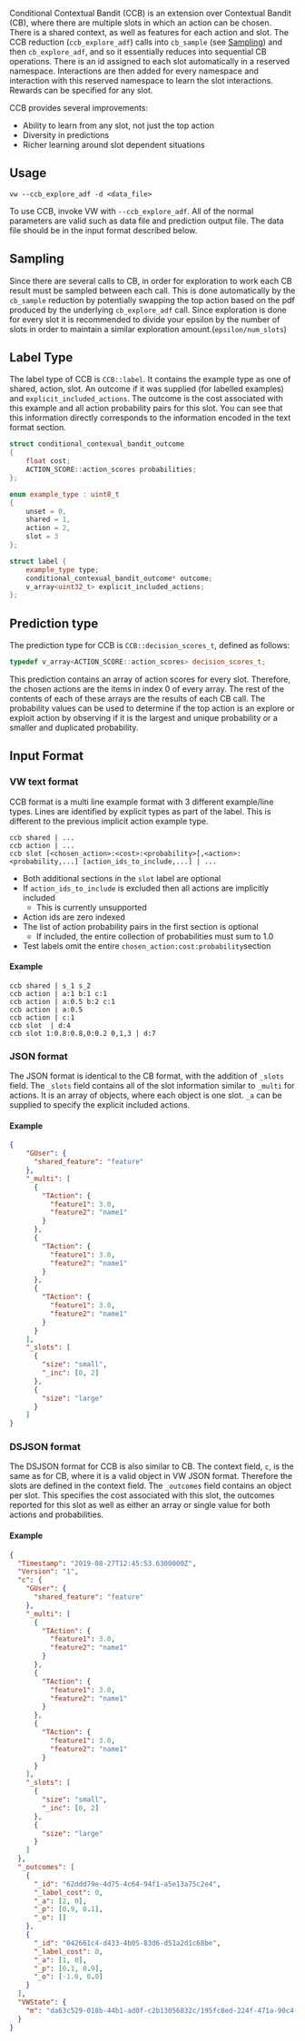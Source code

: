 Conditional Contextual Bandit (CCB) is an extension over Contextual Bandit (CB), where there are multiple slots in which an action can be chosen. There is a shared context, as well as features for each action and slot. The CCB reduction (`ccb_explore_adf`) calls into `cb_sample` (see [Sampling](https://github.com/VowpalWabbit/vowpal_wabbit/wiki/Conditional-Contextual-Bandit#sampling)) and then `cb_explore_adf`, and so it essentially reduces into sequential CB operations. There is an id assigned to each slot automatically in a reserved namespace. Interactions are then added for every namespace and interaction with this reserved namespace to learn the slot interactions. Rewards can be specified for any slot.

CCB provides several improvements:
- Ability to learn from any slot, not just the top action
- Diversity in predictions
- Richer learning around slot dependent situations

## Usage
```
vw --ccb_explore_adf -d <data_file>
```

To use CCB, invoke VW with `--ccb_explore_adf`. All of the normal parameters are valid such as data file and prediction output file. The data file should be in the input format described below.

## Sampling
Since there are several calls to CB, in order for exploration to work each CB result must be sampled between each call. This is done automatically by the `cb_sample` reduction by potentially swapping the top action based on the pdf produced by the underlying `cb_explore_adf` call. Since exploration is done for every slot it is recommended to divide your epsilon by the number of slots in order to maintain a similar exploration amount.(`epsilon/num_slots`)

## Label Type
The label type of CCB is `CCB::label`. It contains the example type as one of shared, action, slot. An outcome if it was supplied (for labelled examples) and `explicit_included_actions`. The outcome is the cost associated with this example and all action probability pairs for this slot. You can see that this information directly corresponds to the information encoded in the text format section.

```C++
struct conditional_contexual_bandit_outcome
{
    float cost;
    ACTION_SCORE::action_scores probabilities;
};

enum example_type : uint8_t
{
    unset = 0,
    shared = 1,
    action = 2,
    slot = 3
};

struct label {
    example_type type;
    conditional_contexual_bandit_outcome* outcome;
    v_array<uint32_t> explicit_included_actions;
};
```

## Prediction type
The prediction type for CCB is `CCB::decision_scores_t`, defined as follows:
```C++
typedef v_array<ACTION_SCORE::action_scores> decision_scores_t;
```

This prediction contains an array of action scores for every slot. Therefore, the chosen actions are the items in index 0 of every array. The rest of the contents of each of these arrays are the results of each CB call. The probability values can be used to determine if the top action is an explore or exploit action by observing if it is the largest and unique probability or a smaller and duplicated probability.

## Input Format
### VW text format
CCB format is a multi line example format with 3 different example/line types. Lines are identified by explicit types as part of the label. This is different to the previous implicit action example type.
```
ccb shared | ...
ccb action | ...
ccb slot [<chosen_action>:<cost>:<probability>[,<action>:<probability,...] [action_ids_to_include,...] | ...
```
- Both additional sections in the `slot` label are optional
- If `action_ids_to_include` is excluded then all actions are implicitly included
  - This is currently unsupported
- Action ids are zero indexed
- The list of action probability pairs in the first section is optional
  - If included, the entire collection of probabilities must sum to 1.0
- Test labels omit the entire `chosen_action:cost:probability`section

#### Example
```
ccb shared | s_1 s_2
ccb action | a:1 b:1 c:1
ccb action | a:0.5 b:2 c:1
ccb action | a:0.5 
ccb action | c:1
ccb slot  | d:4
ccb slot 1:0.8:0.8,0:0.2 0,1,3 | d:7
```
### JSON format
The JSON format is identical to the CB format, with the addition of `_slots` field. The `_slots` field contains all of the slot information similar to `_multi` for actions. It is an array of objects, where each object is one slot. `_a` can be supplied to specify the explicit included actions.

#### Example
```json
{
    "GUser": {
      "shared_feature": "feature"
    },
    "_multi": [
      {
        "TAction": {
          "feature1": 3.0,
          "feature2": "name1"
        }
      },
      {
        "TAction": {
          "feature1": 3.0,
          "feature2": "name1"
        }
      },
      {
        "TAction": {
          "feature1": 3.0,
          "feature2": "name1"
        }
      }
    ],
    "_slots": [
      {
        "size": "small",
        "_inc": [0, 2]
      },
      {
        "size": "large"
      }
    ]
}
```
### DSJSON format
The DSJSON format for CCB is also similar to CB. The context field, `c`, is the same as for CB, where it is a valid object in VW JSON format. Therefore the slots are defined in the context field. The `_outcomes` field contains an object per slot. This specifies the cost associated with this slot, the outcomes reported for this slot as well as either an array or single value for both actions and probabilities.
#### Example
```json
{
  "Timestamp": "2019-08-27T12:45:53.6300000Z",
  "Version": "1",
  "c": {
    "GUser": {
      "shared_feature": "feature"
    },
    "_multi": [
      {
        "TAction": {
          "feature1": 3.0,
          "feature2": "name1"
        }
      },
      {
        "TAction": {
          "feature1": 3.0,
          "feature2": "name1"
        }
      },
      {
        "TAction": {
          "feature1": 3.0,
          "feature2": "name1"
        }
      }
    ],
    "_slots": [
      {
        "size": "small",
        "_inc": [0, 2]
      },
      {
        "size": "large"
      }
    ]
  },
  "_outcomes": [
    {
      "_id": "62ddd79e-4d75-4c64-94f1-a5e13a75c2e4",
      "_label_cost": 0,
      "_a": [2, 0],
      "_p": [0.9, 0.1],
      "_o": []
    },
    {
      "_id": "042661c4-d433-4b05-83d6-d51a2d1c68be",
      "_label_cost": 0,
      "_a": [1, 0],
      "_p": [0.1, 0.9],
      "_o": [-1.0, 0.0]
    }
  ],
  "VWState": {
    "m": "da63c529-018b-44b1-ad0f-c2b13056832c/195fc8ed-224f-471a-90c4-d3e60b336f8f"
  }
}
```